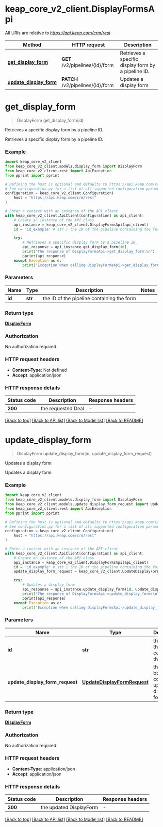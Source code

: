 # keap_core_v2_client.DisplayFormsApi

All URIs are relative to *https://api.keap.com/crm/rest*

Method | HTTP request | Description
------------- | ------------- | -------------
[**get_display_form**](DisplayFormsApi.md#get_display_form) | **GET** /v2/pipelines/{id}/form | Retrieves a specific display form by a pipeline ID.
[**update_display_form**](DisplayFormsApi.md#update_display_form) | **PATCH** /v2/pipelines/{id}/form | Updates a display form


# **get_display_form**
> DisplayForm get_display_form(id)

Retrieves a specific display form by a pipeline ID.

Retrieves a specific display form by a pipeline ID.

### Example


```python
import keap_core_v2_client
from keap_core_v2_client.models.display_form import DisplayForm
from keap_core_v2_client.rest import ApiException
from pprint import pprint

# Defining the host is optional and defaults to https://api.keap.com/crm/rest
# See configuration.py for a list of all supported configuration parameters.
configuration = keap_core_v2_client.Configuration(
    host = "https://api.keap.com/crm/rest"
)

# Enter a context with an instance of the API client
with keap_core_v2_client.ApiClient(configuration) as api_client:
    # Create an instance of the API class
    api_instance = keap_core_v2_client.DisplayFormsApi(api_client)
    id = 'id_example' # str | the ID of the pipeline containing the form

    try:
        # Retrieves a specific display form by a pipeline ID.
        api_response = api_instance.get_display_form(id)
        print("The response of DisplayFormsApi->get_display_form:\n")
        pprint(api_response)
    except Exception as e:
        print("Exception when calling DisplayFormsApi->get_display_form: %s\n" % e)
```


### Parameters


Name | Type | Description  | Notes
------------- | ------------- | ------------- | -------------
 **id** | **str**| the ID of the pipeline containing the form | 

### Return type

[**DisplayForm**](DisplayForm.md)

### Authorization

No authorization required

### HTTP request headers

 - **Content-Type**: Not defined
 - **Accept**: application/json

### HTTP response details

| Status code | Description | Response headers |
|-------------|-------------|------------------|
**200** | the requested Deal |  -  |

[[Back to top]](#) [[Back to API list]](../README.md#documentation-for-api-endpoints) [[Back to Model list]](../README.md#documentation-for-models) [[Back to README]](../README.md)

# **update_display_form**
> DisplayForm update_display_form(id, update_display_form_request)

Updates a display form

Updates a display form

### Example


```python
import keap_core_v2_client
from keap_core_v2_client.models.display_form import DisplayForm
from keap_core_v2_client.models.update_display_form_request import UpdateDisplayFormRequest
from keap_core_v2_client.rest import ApiException
from pprint import pprint

# Defining the host is optional and defaults to https://api.keap.com/crm/rest
# See configuration.py for a list of all supported configuration parameters.
configuration = keap_core_v2_client.Configuration(
    host = "https://api.keap.com/crm/rest"
)

# Enter a context with an instance of the API client
with keap_core_v2_client.ApiClient(configuration) as api_client:
    # Create an instance of the API class
    api_instance = keap_core_v2_client.DisplayFormsApi(api_client)
    id = 'id_example' # str | the ID of the pipeline containing the form
    update_display_form_request = keap_core_v2_client.UpdateDisplayFormRequest() # UpdateDisplayFormRequest | the request body containing updated display form details

    try:
        # Updates a display form
        api_response = api_instance.update_display_form(id, update_display_form_request)
        print("The response of DisplayFormsApi->update_display_form:\n")
        pprint(api_response)
    except Exception as e:
        print("Exception when calling DisplayFormsApi->update_display_form: %s\n" % e)
```


### Parameters


Name | Type | Description  | Notes
------------- | ------------- | ------------- | -------------
 **id** | **str**| the ID of the pipeline containing the form | 
 **update_display_form_request** | [**UpdateDisplayFormRequest**](UpdateDisplayFormRequest.md)| the request body containing updated display form details | 

### Return type

[**DisplayForm**](DisplayForm.md)

### Authorization

No authorization required

### HTTP request headers

 - **Content-Type**: application/json
 - **Accept**: application/json

### HTTP response details

| Status code | Description | Response headers |
|-------------|-------------|------------------|
**200** | the updated DisplayForm |  -  |

[[Back to top]](#) [[Back to API list]](../README.md#documentation-for-api-endpoints) [[Back to Model list]](../README.md#documentation-for-models) [[Back to README]](../README.md)

